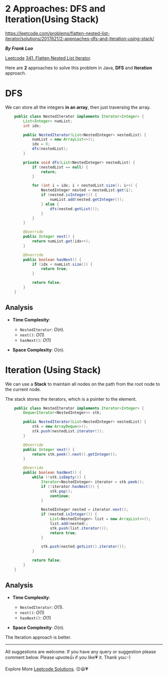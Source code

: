 # 2 Approaches: DFS and Iteration(Using Stack) 

https://leetcode.com/problems/flatten-nested-list-iterator/solutions/2017621/2-approaches-dfs-and-iteration-using-stack/

***By Frank Luo***

[Leetcode](https://leetcode.com/) [341. Flatten Nested List Iterator](https://leetcode.com/problems/flatten-nested-list-iterator/).

Here are **2** approaches to solve this problem in Java, **DFS** and **Iteration** approach.

# DFS

We can store all the integers **in an array**, then just traversing the array. 

```java
    public class NestedIterator implements Iterator<Integer> {
        List<Integer> numList;
        int idx;

        public NestedIterator(List<NestedInteger> nestedList) {
            numList = new ArrayList<>();
            idx = 0;
            dfs(nestedList);
        }

        private void dfs(List<NestedInteger> nestedList) {
            if (nestedList == null) {
                return;
            }

            for (int i = idx; i < nestedList.size(); i++) {
                NestedInteger nested = nestedList.get(i);
                if (nested.isInteger()) {
                    numList.add(nested.getInteger());
                } else {
                    dfs(nested.getList());
                }
            }
        }

        @Override
        public Integer next() {
            return numList.get(idx++);
        }

        @Override
        public boolean hasNext() {
            if (idx < numList.size()) {
                return true;
            }

            return false;
        }
    }
```

## Analysis

- **Time Complexity**: 
	- $\texttt{NestedIterator}$: $O(n)$.
	- $\texttt{next()}$: $O(1)$
	- $\texttt{hasNext()}$: $O(1)$

- **Space Complexity**: $O(n)$.


# Iteration (Using Stack)

We can use a **Stack** to maintain all nodes on the path from the root node to the current node. 

The stack stores the iterators, which is a pointer to the element. 

```java
    public class NestedIterator implements Iterator<Integer> {
        Deque<Iterator<NestedInteger>> stk;

        public NestedIterator(List<NestedInteger> nestedList) {
            stk = new ArrayDeque<>();
            stk.push(nestedList.iterator());
        }

        @Override
        public Integer next() {
            return stk.peek().next().getInteger();
        }

        @Override
        public boolean hasNext() {
            while (!stk.isEmpty()) {
                Iterator<NestedInteger> iterator = stk.peek();
                if (!iterator.hasNext()) {
                    stk.pop();
                    continue;
                }

                NestedInteger nested = iterator.next();
                if (nested.isInteger()) {
                    List<NestedInteger> list = new ArrayList<>();
                    list.add(nested);
                    stk.push(list.iterator());
                    return true;
                }

                stk.push(nested.getList().iterator());
            }

            return false;
        }
    }
```

## Analysis

- **Time Complexity**: 
	- $\texttt{NestedIterator}$: $O(1)$.
	- $\texttt{next()}$: $O(1)$
	- $\texttt{hasNext()}$: $O(1)$

- **Space Complexity**: $O(n)$.

The Iteration approach is better.

----------

All suggestions are welcome. 
If you have any query or suggestion please comment below.
Please upvote👍 if you like💗 it. Thank you:-)

Explore More [Leetcode Solutions](https://leetcode.com/discuss/general-discussion/1868912/My-Leetcode-Solutions-All-In-One). 😉😃💗

